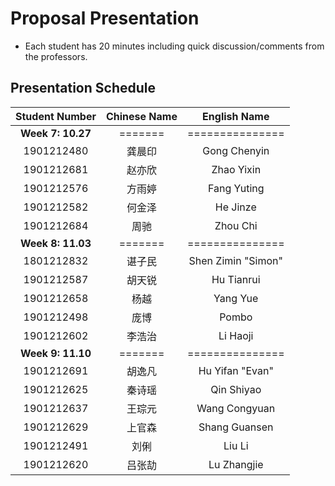 # Proposal Presentation 
* Each student has 20 minutes including quick discussion/comments from the professors.

## Presentation Schedule
Student Number | Chinese Name | English Name
:---:|:---:|:---:
**Week 7: 10.27** | ======= | ===============
1901212480 | 龚晨印 | Gong Chenyin
1901212681 | 赵亦欣 | Zhao Yixin
1901212576 | 方雨婷 | Fang Yuting
1901212582 | 何金泽 | He Jinze
1901212684 | 周驰 | Zhou Chi
**Week 8: 11.03** | ======= | ===============
1801212832 | 谌子民 | Shen Zimin "Simon"
1901212587 | 胡天锐 | Hu Tianrui
1901212658 | 杨越 | Yang Yue
1901212498 | 庞博 | Pombo
1901212602 | 李浩治 | Li Haoji
**Week 9: 11.10** | ======= | ===============
1901212691 | 胡逸凡 | Hu Yifan "Evan"
1901212625 | 秦诗瑶 | Qin Shiyao
1901212637 | 王琮元 | Wang Congyuan
1901212629 | 上官森 | Shang Guansen
1901212491 | 刘俐 | Liu Li
1901212620 | 吕张劼 | Lu Zhangjie
